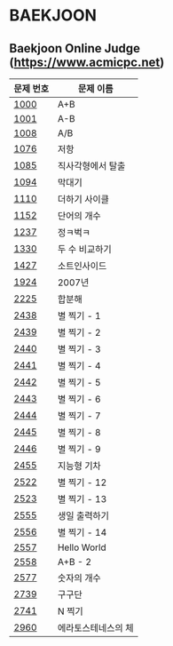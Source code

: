 BAEKJOON
==========

Baekjoon Online Judge (https://www.acmicpc.net)
----------
| 문제 번호 | 문제 이름 | 
| --- | --- |
| [1000](https://www.acmicpc.net/problem/1000) | A+B | 
| [1001](https://www.acmicpc.net/problem/1001) | A-B | 
| [1008](https://www.acmicpc.net/problem/1008) | A/B | 
| [1076](https://www.acmicpc.net/problem/1076) | 저항 |
| [1085](https://www.acmicpc.net/problem/1085) | 직사각형에서 탈출 |
| [1094](https://www.acmicpc.net/problem/1094) | 막대기 |
| [1110](https://www.acmicpc.net/problem/1110) | 더하기 사이클 |
| [1152](https://www.acmicpc.net/problem/1152) | 단어의 개수 |
| [1237](https://www.acmicpc.net/problem/1237) | 정ㅋ벅ㅋ |
| [1330](https://www.acmicpc.net/problem/1330) | 두 수 비교하기 |
| [1427](https://www.acmicpc.net/problem/1427) | 소트인사이드 |
| [1924](https://www.acmicpc.net/problem/1924) | 2007년 |
| [2225](https://www.acmicpc.net/problem/2225) | 합분해 |
| [2438](https://www.acmicpc.net/problem/2438) | 별 찍기 - 1 |
| [2439](https://www.acmicpc.net/problem/2439) | 별 찍기 - 2 |
| [2440](https://www.acmicpc.net/problem/2440) | 별 찍기 - 3 |
| [2441](https://www.acmicpc.net/problem/2441) | 별 찍기 - 4 |
| [2442](https://www.acmicpc.net/problem/2442) | 별 찍기 - 5 |
| [2443](https://www.acmicpc.net/problem/2443) | 별 찍기 - 6 |
| [2444](https://www.acmicpc.net/problem/2444) | 별 찍기 - 7 |
| [2445](https://www.acmicpc.net/problem/2445) | 별 찍기 - 8 |
| [2446](https://www.acmicpc.net/problem/2446) | 별 찍기 - 9 |
| [2455](https://www.acmicpc.net/problem/2455) | 지능형 기차 |
| [2522](https://www.acmicpc.net/problem/2522) | 별 찍기 - 12 |
| [2523](https://www.acmicpc.net/problem/2523) | 별 찍기 - 13 |
| [2555](https://www.acmicpc.net/problem/2555) | 생일 출력하기 |
| [2556](https://www.acmicpc.net/problem/2556) | 별 찍기 - 14 |
| [2557](https://www.acmicpc.net/problem/2557) | Hello World |
| [2558](https://www.acmicpc.net/problem/2558) | A+B - 2 |
| [2577](https://www.acmicpc.net/problem/2577) | 숫자의 개수 |
| [2739](https://www.acmicpc.net/problem/2739) | 구구단 |
| [2741](https://www.acmicpc.net/problem/2741) | N 찍기 |
| [2960](https://www.acmicpc.net/problem/2960) | 에라토스테네스의 체 |
